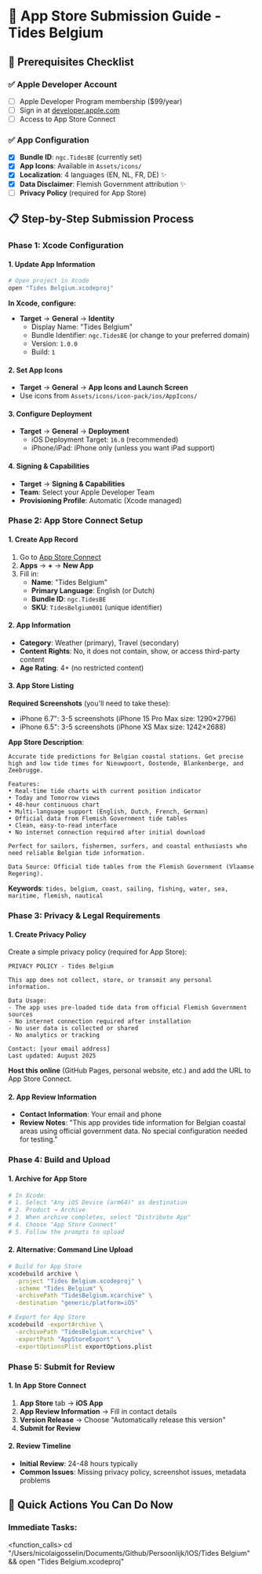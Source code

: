 # 📱 App Store Submission Guide - Tides Belgium

## 🎯 Prerequisites Checklist

### ✅ **Apple Developer Account**
- [ ] Apple Developer Program membership ($99/year)
- [ ] Sign in at [developer.apple.com](https://developer.apple.com)
- [ ] Access to App Store Connect

### ✅ **App Configuration**
- [x] **Bundle ID**: `ngc.TidesBE` (currently set)
- [x] **App Icons**: Available in `Assets/icons/`
- [x] **Localization**: 4 languages (EN, NL, FR, DE) ✨
- [x] **Data Disclaimer**: Flemish Government attribution ✨
- [ ] **Privacy Policy** (required for App Store)

## 📋 Step-by-Step Submission Process

### **Phase 1: Xcode Configuration**

#### 1. Update App Information
```bash
# Open project in Xcode
open "Tides Belgium.xcodeproj"
```

**In Xcode, configure:**
- **Target** → **General** → **Identity**
  - Display Name: "Tides Belgium"
  - Bundle Identifier: `ngc.TidesBE` (or change to your preferred domain)
  - Version: `1.0.0`
  - Build: `1`

#### 2. Set App Icons
- **Target** → **General** → **App Icons and Launch Screen**
- Use icons from `Assets/icons/icon-pack/ios/AppIcons/`

#### 3. Configure Deployment
- **Target** → **General** → **Deployment**
  - iOS Deployment Target: `16.0` (recommended)
  - iPhone/iPad: iPhone only (unless you want iPad support)

#### 4. Signing & Capabilities
- **Target** → **Signing & Capabilities**
- **Team**: Select your Apple Developer Team
- **Provisioning Profile**: Automatic (Xcode managed)

### **Phase 2: App Store Connect Setup**

#### 1. Create App Record
1. Go to [App Store Connect](https://appstoreconnect.apple.com)
2. **Apps** → **+** → **New App**
3. Fill in:
   - **Name**: "Tides Belgium"
   - **Primary Language**: English (or Dutch)
   - **Bundle ID**: `ngc.TidesBE`
   - **SKU**: `TidesBelgium001` (unique identifier)

#### 2. App Information
- **Category**: Weather (primary), Travel (secondary)
- **Content Rights**: No, it does not contain, show, or access third-party content
- **Age Rating**: 4+ (no restricted content)

#### 3. App Store Listing
**Required Screenshots** (you'll need to take these):
- iPhone 6.7": 3-5 screenshots (iPhone 15 Pro Max size: 1290×2796)
- iPhone 6.5": 3-5 screenshots (iPhone XS Max size: 1242×2688)

**App Store Description**:
```
Accurate tide predictions for Belgian coastal stations. Get precise high and low tide times for Nieuwpoort, Oostende, Blankenberge, and Zeebrugge.

Features:
• Real-time tide charts with current position indicator
• Today and Tomorrow views
• 48-hour continuous chart
• Multi-language support (English, Dutch, French, German)
• Official data from Flemish Government tide tables
• Clean, easy-to-read interface
• No internet connection required after initial download

Perfect for sailors, fishermen, surfers, and coastal enthusiasts who need reliable Belgian tide information.

Data Source: Official tide tables from the Flemish Government (Vlaamse Regering).
```

**Keywords**: `tides, belgium, coast, sailing, fishing, water, sea, maritime, flemish, nautical`

### **Phase 3: Privacy & Legal Requirements**

#### 1. Create Privacy Policy
Create a simple privacy policy (required for App Store):

```
PRIVACY POLICY - Tides Belgium

This app does not collect, store, or transmit any personal information.

Data Usage:
- The app uses pre-loaded tide data from official Flemish Government sources
- No internet connection required after installation  
- No user data is collected or shared
- No analytics or tracking

Contact: [your email address]
Last updated: August 2025
```

**Host this online** (GitHub Pages, personal website, etc.) and add the URL to App Store Connect.

#### 2. App Review Information
- **Contact Information**: Your email and phone
- **Review Notes**: "This app provides tide information for Belgian coastal areas using official government data. No special configuration needed for testing."

### **Phase 4: Build and Upload**

#### 1. Archive for App Store
```bash
# In Xcode:
# 1. Select "Any iOS Device (arm64)" as destination
# 2. Product → Archive
# 3. When archive completes, select "Distribute App"
# 4. Choose "App Store Connect"
# 5. Follow the prompts to upload
```

#### 2. Alternative: Command Line Upload
```bash
# Build for App Store
xcodebuild archive \
  -project "Tides Belgium.xcodeproj" \
  -scheme "Tides Belgium" \
  -archivePath "TidesBelgium.xcarchive" \
  -destination "generic/platform=iOS"

# Export for App Store
xcodebuild -exportArchive \
  -archivePath "TidesBelgium.xcarchive" \
  -exportPath "AppStoreExport" \
  -exportOptionsPlist exportOptions.plist
```

### **Phase 5: Submit for Review**

#### 1. In App Store Connect
1. **App Store** tab → **iOS App** 
2. **App Review Information** → Fill in contact details
3. **Version Release** → Choose "Automatically release this version"
4. **Submit for Review**

#### 2. Review Timeline
- **Initial Review**: 24-48 hours typically
- **Common Issues**: Missing privacy policy, screenshot issues, metadata problems

## 🚀 Quick Actions You Can Do Now

### **Immediate Tasks:**

<function_calls>
<invoke name="run_in_terminal">
<parameter name="command">cd "/Users/nicolaigosselin/Documents/Github/Persoonlijk/IOS/Tides Belgium" && open "Tides Belgium.xcodeproj"
